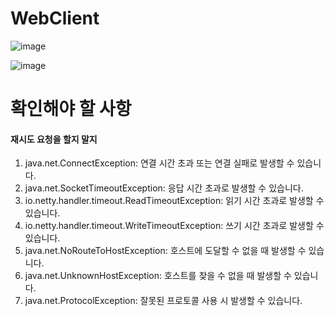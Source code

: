 # WebClient

![image](https://github.com/dukbong/WebClient/assets/37864182/aa4e135f-8439-4087-8f2b-2766ea9c935b)

![image](https://github.com/dukbong/WebClient/assets/37864182/3ab50a9c-0b10-4574-9e25-1ff8ffa57d5c)


# 확인해야 할 사항

#### 재시도 요청을 할지 말지
1. java.net.ConnectException: 연결 시간 초과 또는 연결 실패로 발생할 수 있습니다.
2. java.net.SocketTimeoutException: 응답 시간 초과로 발생할 수 있습니다.
3. io.netty.handler.timeout.ReadTimeoutException: 읽기 시간 초과로 발생할 수 있습니다.
4. io.netty.handler.timeout.WriteTimeoutException: 쓰기 시간 초과로 발생할 수 있습니다.
5. java.net.NoRouteToHostException: 호스트에 도달할 수 없을 때 발생할 수 있습니다.
6. java.net.UnknownHostException: 호스트를 찾을 수 없을 때 발생할 수 있습니다.
7. java.net.ProtocolException: 잘못된 프로토콜 사용 시 발생할 수 있습니다.
